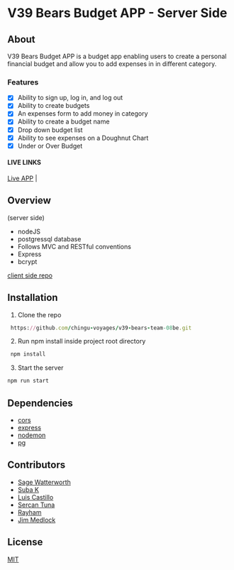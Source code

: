 # V39 Bears Budget APP  - Server Side

## About

V39 Bears Budget APP is a budget app enabling users to create a personal financial budget and allow you to add expenses in in different category. 

### Features

- [x] Ability to sign up, log in, and log out
- [x] Ability to create budgets
- [x] An expenses form to add money in category
- [x] Ability to create a budget name
- [x] Drop down budget list 
- [x] Ability to see expenses on a Doughnut Chart
- [x] Under or Over Budget

#### LIVE LINKS

[Live APP](https://obscure-escarpment-80444.herokuapp.com/) | 


## Overview
(server side) 
 
* nodeJS
* postgressql database
* Follows MVC and RESTful conventions
* Express
* bcrypt


[client side repo](https://github.com/chingu-voyages/v39-bears-team-08)

## Installation

1. Clone the repo
``` ruby 
 https://github.com/chingu-voyages/v39-bears-team-08be.git
``` 
   
2. Run npm install inside project root directory
``` ruby 
 npm install
``` 
3. Start the server

``` ruby 
npm run start
``` 

## Dependencies

* [cors](https://www.npmjs.com/package/cors)
* [express](https://expressjs.com/en/starter/installing.html)
* [nodemon](https://www.npmjs.com/package/nodemon)
* [pg](https://www.npmjs.com/package/pg)


## Contributors
* [Sage Watterworth](https://github.com/sage-watterworth)
* [Suba K](https://www.linkedin.com/in/suba-k/)
* [Luis Castillo](https://github.com/LuisCastilloKC) 
* [Sercan Tuna](https://github.com/srcntuna)
* [Rayham](https://github.com/Rayhan1998)
* [Jim Medlock](https://github.com/jdmedlock)

## License
[MIT](https://choosealicense.com/licenses/mit/)
